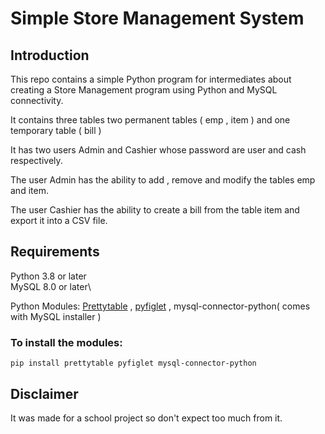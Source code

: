 # Simple Store Management System

## Introduction

This repo contains a simple Python program for intermediates about creating a Store Management program using Python and MySQL connectivity.

It contains three tables two permanent tables ( emp , item ) and one temporary table ( bill )

It has two users Admin and Cashier
whose password are user and cash respectively.

The user Admin has the ability to add , remove and modify the tables emp and item.

The user Cashier has the ability to create a bill from the table item and export it into a CSV file.

## Requirements
Python 3.8 or later\
MySQL 8.0 or later\

Python Modules: [Prettytable](https://pypi.org/project/prettytable/) , [pyfiglet](https://pypi.org/project/pyfiglet/) , mysql-connector-python( comes with MySQL installer )

### To install the modules:

```
pip install prettytable pyfiglet mysql-connector-python
```

## Disclaimer

It was made for a school project so don't expect too much from it.
